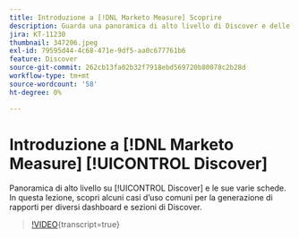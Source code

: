 ```yaml
---
title: Introduzione a [!DNL Marketo Measure] Scoprire
description: Guarda una panoramica di alto livello di Discover e delle sue varie bacheche. In questa lezione, scopri alcuni casi d’uso comuni per la generazione di rapporti per diversi dashboard e sezioni di Discover.
jira: KT-11230
thumbnail: 347206.jpeg
exl-id: 79595d44-4c68-471e-9df5-aa0c677761b6
feature: Discover
source-git-commit: 262cb13fa02b32f7918ebd569720b80078c2b28d
workflow-type: tm+mt
source-wordcount: '58'
ht-degree: 0%

---
```


# Introduzione a [!DNL Marketo Measure] [!UICONTROL Discover]

Panoramica di alto livello su [!UICONTROL Discover] e le sue varie schede. In questa lezione, scopri alcuni casi d’uso comuni per la generazione di rapporti per diversi dashboard e sezioni di Discover.

>[!VIDEO](https://video.tv.adobe.com/v/347206/?learn=on){transcript=true}
